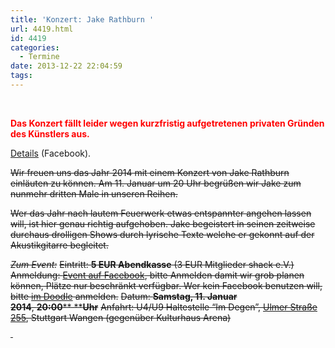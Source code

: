 ```yaml
---
title: 'Konzert: Jake Rathburn '
url: 4419.html
id: 4419
categories:
  - Termine
date: 2013-12-22 22:04:59
tags:
---
```


&nbsp;

**<span style="color: #ff0000;">Das Konzert fällt leider wegen kurzfristig aufgetretenen privaten Gründen des Künstlers aus.</span>**

[Details](https://www.facebook.com/events/549835371771089/permalink/566634930091133/) (Facebook).

<del>Wir freuen uns das Jahr 2014 mit einem Konzert von Jake Rathburn einläuten zu können. Am 11\. Januar um 20 Uhr begrüßen wir Jake zum nunmehr dritten Male in unseren Reihen.</del>

<del>Wer das Jahr nach lautem Feuerwerk etwas entspannter angehen lassen will, ist hier genau richtig aufgehoben. Jake begeistert in seinen zeitweise durchaus drolligen Shows durch lyrische Texte welche er gekonnt auf der Akustikgitarre begleitet.</del>

<del>_Zum Event:_</del>
<del> Eintritt: **5 EUR Abendkasse** (3 EUR Mitglieder shack e.V.)</del>
<del> Anmeldung: [Event auf Facebook](https://www.facebook.com/events/549835371771089/), bitte Anmelden damit wir grob planen können, Plätze nur beschränkt verfügbar. Wer kein Facebook benutzen will, bitte [im Doodle](http://www.doodle.com/57km28gw7wq5qtb4) anmelden.</del>
<del> Datum: **Samstag, 11\. Januar 2014**, **20:00**** ****Uhr**</del>
<del> Anfahrt: U4/U9 Haltestelle “Im Degen”, [Ulmer Straße 255](https://blog.shackspace.de/?page_id=713), Stuttgart Wangen (gegenüber Kulturhaus Arena)</del>

<del> </del>